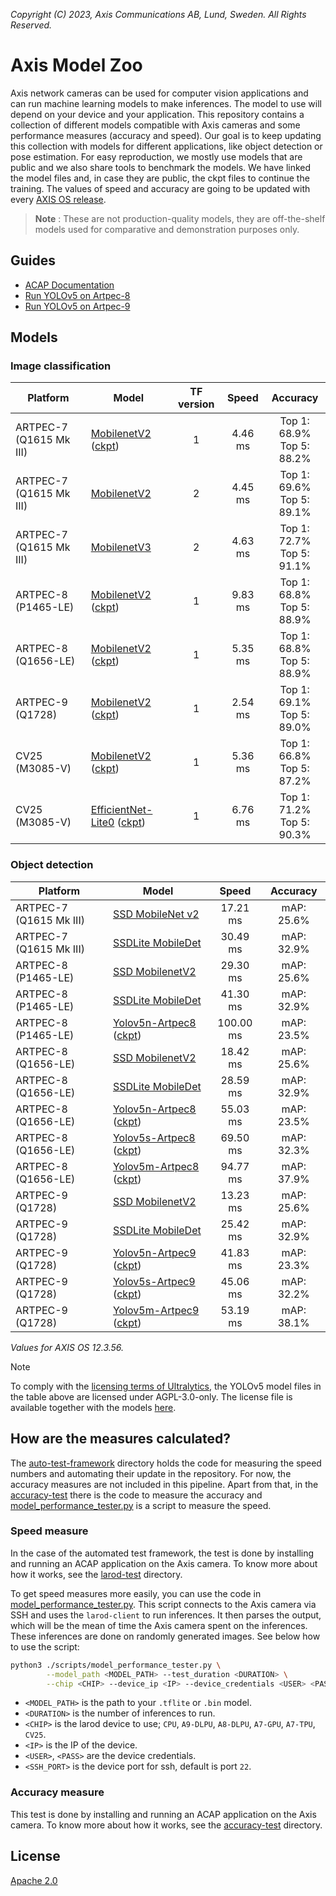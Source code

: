 *Copyright (C) 2023, Axis Communications AB, Lund, Sweden. All Rights Reserved.*

# Axis Model Zoo

Axis network cameras can be used for computer vision applications and can run machine learning models to make inferences. The model to use will depend on your device and your application. This repository contains a collection of different models compatible with Axis cameras and some performance measures (accuracy and speed). Our goal is to keep updating this collection with models for different applications, like object detection or pose estimation. For easy reproduction, we mostly use models that are public and we also share tools to benchmark the models. We have linked the model files and, in case they are public, the ckpt files to continue the training. The values of speed and accuracy are going to be updated with every [AXIS OS release](https://help.axis.com/axis-os-release-notes).

> **Note** : These are not production-quality models, they are off-the-shelf models used for comparative and demonstration purposes only.

## Guides

- [ACAP Documentation](https://axiscommunications.github.io/acap-documentation/)
- [Run YOLOv5 on Artpec-8](./docs/yolov5-on-artpec8.md)
- [Run YOLOv5 on Artpec-9](./docs/yolov5-on-artpec9.md)

## Models

### Image classification

| Platform | Model | TF version | Speed | Accuracy |
| ---------- | ---------- | :----------: | :----------: | :----------: |
| ARTPEC-7 (Q1615 Mk III) | [MobilenetV2](https://raw.githubusercontent.com/google-coral/test_data/master/mobilenet_v2_1.0_224_quant_edgetpu.tflite) ([ckpt](http://download.tensorflow.org/models/tflite_11_05_08/mobilenet_v2_1.0_224_quant.tgz)) | 1 | <!--A7_tf1_mnv2--> 4.46 ms <!--end_A7_tf1_mnv2--> | Top 1: 68.9% <br/> Top 5: 88.2% |
| ARTPEC-7 (Q1615 Mk III) | [MobilenetV2](https://raw.githubusercontent.com/google-coral/test_data/master/tf2_mobilenet_v2_1.0_224_ptq_edgetpu.tflite) | 2 | <!--A7_tf2_mnv2--> 4.45 ms <!--end_A7_tf2_mnv2--> | Top 1: 69.6% <br/> Top 5: 89.1%  |
| ARTPEC-7 (Q1615 Mk III) | [MobilenetV3](https://raw.githubusercontent.com/google-coral/test_data/master/tf2_mobilenet_v3_edgetpu_1.0_224_ptq_edgetpu.tflite) | 2 | <!--A7_tf2_mnv3--> 4.63 ms <!--end_A7_tf2_mnv3--> | Top 1: 72.7% <br/> Top 5: 91.1% |
| ARTPEC-8 (P1465-LE) | [MobilenetV2](https://raw.githubusercontent.com/google-coral/test_data/master/mobilenet_v2_1.0_224_quant.tflite) ([ckpt](http://download.tensorflow.org/models/tflite_11_05_08/mobilenet_v2_1.0_224_quant.tgz)) | 1  | <!--A8_P_tf1_mnv2--> 9.83 ms <!--end_A8_P_tf1_mnv2--> | Top 1: 68.8% <br/> Top 5: 88.9% |
| ARTPEC-8 (Q1656-LE)  | [MobilenetV2](https://raw.githubusercontent.com/google-coral/test_data/master/mobilenet_v2_1.0_224_quant.tflite) ([ckpt](http://download.tensorflow.org/models/tflite_11_05_08/mobilenet_v2_1.0_224_quant.tgz)) | 1  | <!--A8_tf1_mnv2--> 5.35 ms <!--end_A8_tf1_mnv2--> | Top 1: 68.8% <br/> Top 5: 88.9% |
| ARTPEC-9 (Q1728)  | [MobilenetV2](https://raw.githubusercontent.com/google-coral/test_data/master/mobilenet_v2_1.0_224_quant.tflite) ([ckpt](http://download.tensorflow.org/models/tflite_11_05_08/mobilenet_v2_1.0_224_quant.tgz)) | 1  | <!--A9_tf1_mnv2--> 2.54 ms <!--end_A9_tf1_mnv2--> | Top 1: 69.1% <br/> Top 5: 89.0% |
| CV25 (M3085-V) | [MobilenetV2](https://acap-ml-models.s3.amazonaws.com/mobilenet/mobilenet_v2_cv25_imagenet_224.bin) ([ckpt](http://download.tensorflow.org/models/tflite_11_05_08/mobilenet_v2_1.0_224_quant.tgz)) | 1  | <!--cv25_tf1_mnv2--> 5.36 ms <!--end_cv25_tf1_mnv2--> | Top 1: 66.8% <br/> Top 5: 87.2% |
| CV25 (M3085-V) | [EfficientNet-Lite0](https://acap-ml-models.s3.amazonaws.com/efficientnet/efficientnet-lite0_cv25_imagenet_300.bin) ([ckpt](https://storage.googleapis.com/cloud-tpu-checkpoints/efficientnet/lite/efficientnet-lite0.tar.gz)) | 1  | <!--cv25_tf1_ens--> 6.76 ms <!--end_cv25_tf1_ens--> | Top 1: 71.2% <br/> Top 5: 90.3% |

### Object detection

| Platform | Model  | Speed | Accuracy |
| ---------- | ---------- |  :----------: | :----------: |
| ARTPEC-7 (Q1615 Mk III) | [SSD MobileNet v2](https://raw.githubusercontent.com/google-coral/test_data/master/ssd_mobilenet_v2_coco_quant_postprocess_edgetpu.tflite)  | <!--A7_tf1_ssd_mnv2--> 17.21 ms <!--end_A7_tf1_ssd_mnv2--> | mAP: 25.6% |
| ARTPEC-7 (Q1615 Mk III) | [SSDLite MobileDet](https://raw.githubusercontent.com/google-coral/test_data/master/ssdlite_mobiledet_coco_qat_postprocess_edgetpu.tflite)  | <!--A7_tf1_ssd_md--> 30.49 ms <!--end_A7_tf1_ssd_md--> | mAP: 32.9% |
| ARTPEC-8 (P1465-LE) | [SSD MobilenetV2](https://raw.githubusercontent.com/google-coral/test_data/master/ssd_mobilenet_v2_coco_quant_postprocess.tflite)  | <!--A8_P_tf1_ssd_mnv2--> 29.30 ms <!--end_A8_P_tf1_ssd_mnv2--> | mAP: 25.6% |
| ARTPEC-8 (P1465-LE) | [SSDLite MobileDet](https://raw.githubusercontent.com/google-coral/test_data/master/ssdlite_mobiledet_coco_qat_postprocess.tflite)  | <!--A8_P_tf1_ssd_md--> 41.30 ms <!--end_A8_P_tf1_ssd_md--> | mAP: 32.9% |
| ARTPEC-8 (P1465-LE)  | [Yolov5n-Artpec8](https://acap-ml-models.s3.amazonaws.com/yolov5/yolov5n_artpec8_coco_640.tflite) ([ckpt](https://acap-ml-models.s3.amazonaws.com/yolov5/yolov5n_artpec8_coco_640.pt))  | <!--A8_P_yolov5n--> 100.00 ms <!--end_A8_P_yolov5n--> | mAP: 23.5% |
| ARTPEC-8 (Q1656-LE)  | [SSD MobilenetV2](https://raw.githubusercontent.com/google-coral/test_data/master/ssd_mobilenet_v2_coco_quant_postprocess.tflite)  | <!--A8_Q_tf1_ssd_mnv2--> 18.42 ms <!--end_A8_Q_tf1_ssd_mnv2--> | mAP: 25.6% |
| ARTPEC-8 (Q1656-LE)  | [SSDLite MobileDet](https://raw.githubusercontent.com/google-coral/test_data/master/ssdlite_mobiledet_coco_qat_postprocess.tflite)  | <!--A8_Q_tf1_ssd_md--> 28.59 ms <!--end_A8_Q_tf1_ssd_md--> | mAP: 32.9%  |
| ARTPEC-8 (Q1656-LE)  | [Yolov5n-Artpec8](https://acap-ml-models.s3.amazonaws.com/yolov5/yolov5n_artpec8_coco_640.tflite) ([ckpt](https://acap-ml-models.s3.amazonaws.com/yolov5/yolov5n_artpec8_coco_640.pt))  | <!--A8_Q_yolov5n--> 55.03 ms <!--end_A8_Q_yolov5n--> | mAP: 23.5%  |
| ARTPEC-8 (Q1656-LE)  | [Yolov5s-Artpec8](https://acap-ml-models.s3.amazonaws.com/yolov5/yolov5s_artpec8_coco_640.tflite) ([ckpt](https://acap-ml-models.s3.amazonaws.com/yolov5/yolov5s_artpec8_coco_640.pt))  | <!--A8_Q_yolov5s--> 69.50 ms <!--end_A8_Q_yolov5s--> | mAP: 32.3%  |
| ARTPEC-8 (Q1656-LE)  | [Yolov5m-Artpec8](https://acap-ml-models.s3.amazonaws.com/yolov5/yolov5m_artpec8_coco_640.tflite) ([ckpt](https://acap-ml-models.s3.amazonaws.com/yolov5/yolov5m_artpec8_coco_640.pt))  | <!--A8_Q_yolov5m--> 94.77 ms <!--end_A8_Q_yolov5m--> | mAP: 37.9%  |
| ARTPEC-9 (Q1728)  | [SSD MobilenetV2](https://raw.githubusercontent.com/google-coral/test_data/master/ssd_mobilenet_v2_coco_quant_postprocess.tflite)  | <!--A9_tf1_ssd_mnv2--> 13.23 ms <!--end_A9_tf1_ssd_mnv2--> | mAP: 25.6% |
| ARTPEC-9 (Q1728)  | [SSDLite MobileDet](https://raw.githubusercontent.com/google-coral/test_data/master/ssdlite_mobiledet_coco_qat_postprocess.tflite)  | <!--A9_tf1_ssd_md--> 25.42 ms <!--end_A9_tf1_ssd_md--> | mAP: 32.9%  |
| ARTPEC-9 (Q1728)  | [Yolov5n-Artpec9](https://acap-ml-models.s3.amazonaws.com/yolov5/yolov5n_artpec9_coco_640.tflite) ([ckpt](https://acap-ml-models.s3.amazonaws.com/yolov5/yolov5n_artpec9_coco_640.pt))  | <!--A9_yolov5n--> 41.83 ms <!--end_A9_yolov5n--> | mAP: 23.3%  |
| ARTPEC-9 (Q1728)  | [Yolov5s-Artpec9](https://acap-ml-models.s3.amazonaws.com/yolov5/yolov5s_artpec9_coco_640.tflite) ([ckpt](https://acap-ml-models.s3.amazonaws.com/yolov5/yolov5s_artpec9_coco_640.pt))  | <!--A9_yolov5s--> 45.06 ms <!--end_A9_yolov5s--> | mAP: 32.2%  |
| ARTPEC-9 (Q1728)  | [Yolov5m-Artpec9](https://acap-ml-models.s3.amazonaws.com/yolov5/yolov5m_artpec9_coco_640.tflite) ([ckpt](https://acap-ml-models.s3.amazonaws.com/yolov5/yolov5m_artpec9_coco_640.pt))  | <!--A9_yolov5m--> 53.19 ms <!--end_A9_yolov5m--> | mAP: 38.1%  |

*Values for AXIS OS 12.3.56.*

> [!NOTE]
>
> To comply with the [licensing terms of Ultralytics](https://github.com/ultralytics/yolov5?tab=readme-ov-file#license),
> the YOLOv5 model files in the table above are licensed under AGPL-3.0-only. The license file is
> available together with the models
> [here](https://acap-ml-models.s3.amazonaws.com/yolov5/YOLOv5_LICENSE.txt).

## How are the measures calculated?

The [auto-test-framework](./scripts/auto-test-framework) directory holds the code for measuring the speed numbers and automating their update in the repository. For now, the accuracy measures are not included in this pipeline. Apart from that, in the [accuracy-test](./scripts/accuracy-test) there is the code to measure the accuracy and [model_performance_tester.py](./scripts/model_performance_tester.py) is a script to measure the speed.

### Speed measure

In the case of the automated test framework, the test is done by installing and running an ACAP application on the Axis camera. To know more about how it works, see the [larod-test](./scripts/auto-test-framework/larod-test) directory.

To get speed measures more easily, you can use the code in [model_performance_tester.py](./scripts/model_performance_tester.py). This script connects to the Axis camera via SSH and uses the `larod-client` to run inferences. It then parses the output, which will be the mean of time the Axis camera spent on the inferences. These inferences are done on randomly generated images. See below how to use the script:

```sh
python3 ./scripts/model_performance_tester.py \
        --model_path <MODEL_PATH> --test_duration <DURATION> \
        --chip <CHIP> --device_ip <IP> --device_credentials <USER> <PASS> --device_port <SSH_PORT>
```

- `<MODEL_PATH>` is the path to your `.tflite` or `.bin` model.
- `<DURATION>` is the number of inferences to run.
- `<CHIP>` is the larod device to use; `CPU`, `A9-DLPU`, `A8-DLPU`, `A7-GPU`, `A7-TPU`, `CV25`.
- `<IP>` is the IP of the device.
- `<USER>`, `<PASS>` are the device credentials.
- `<SSH_PORT>` is the device port for ssh, default is port `22`.

### Accuracy measure

This test is done by installing and running an ACAP application on the Axis camera. To know more about how it works, see the [accuracy-test](./scripts/accuracy-test/) directory.

## License

[Apache 2.0](./LICENSE)
